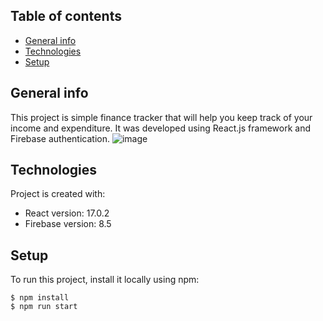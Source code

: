 ## Table of contents
* [General info](#general-info)
* [Technologies](#technologies)
* [Setup](#setup)

## General info
This project is simple finance tracker that will help you keep track of your income and expenditure. It was developed using React.js framework and Firebase authentication.
![image](https://user-images.githubusercontent.com/66196840/145518872-bc1fd7b8-3e99-40c1-8924-788fda4a1958.png)

	
## Technologies
Project is created with:
* React version: 17.0.2
* Firebase version: 8.5
	
## Setup
To run this project, install it locally using npm:

```
$ npm install
$ npm run start
```
